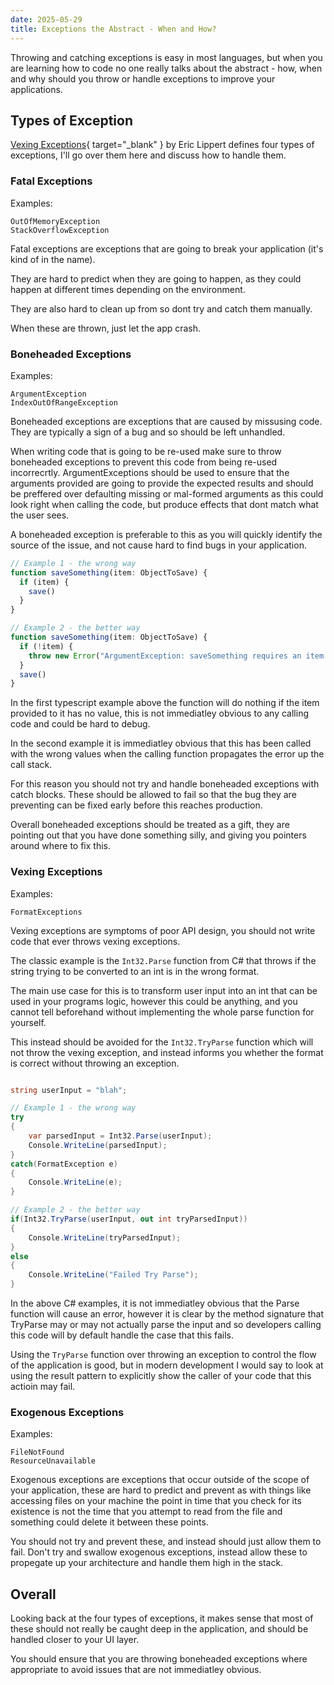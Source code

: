 ```yaml
---
date: 2025-05-29
title: Exceptions the Abstract - When and How?
---
```


Throwing and catching exceptions is easy in most languages, but when you are learning how to code no one really talks about the abstract - how, when and why should you throw or handle exceptions to improve your applications.

## Types of Exception

[Vexing Exceptions](https://ericlippert.com/2008/09/10/vexing-exceptions/){ target="_blank" } by Eric Lippert defines four types of exceptions, I'll go over them here and discuss how to handle them.

### Fatal Exceptions

Examples:
```
OutOfMemoryException
StackOverflowException
```

Fatal exceptions are exceptions that are going to break your application (it's kind of in the name).

They are hard to predict when they are going to happen, as they could happen at different times depending on the environment.

They are also hard to clean up from so dont try and catch them manually.

When these are thrown, just let the app crash.

### Boneheaded Exceptions

Examples: 
```
ArgumentException 
IndexOutOfRangeException
```

Boneheaded exceptions are exceptions that are caused by missusing code. They are typically a sign of a bug and so should be left unhandled.

When writing code that is going to be re-used make sure to throw boneheaded exceptions to prevent this code from being re-used incorrecrtly. ArgumentExceptions should be used to ensure that the arguments provided are going to provide the expected results and should be preffered over defaulting missing or mal-formed arguments as this could look right when calling the code, but produce effects that dont match what the user sees.

A boneheaded exception is preferable to this as you will quickly identify the source of the issue, and not cause hard to find bugs in your application.

```typescript
// Example 1 - the wrong way 
function saveSomething(item: ObjectToSave) {
  if (item) {
    save()
  }
}

// Example 2 - the better way
function saveSomething(item: ObjectToSave) {
  if (!item) {
    throw new Error("ArgumentException: saveSomething requires an item to save, nothing was provided.");
  }
  save()
}
```

In the first typescript example above the function will do nothing if the item provided to it has no value, this is not immediatley obvious to any calling code and could be hard to debug.

In the second example it is immediatley obvious that this has been called with the wrong values when the calling function propagates the error up the call stack. 

For this reason you should not try and handle boneheaded exceptions with catch blocks. These should be allowed to fail so that the bug they are preventing can be fixed early before this reaches production.

Overall boneheaded exceptions should be treated as a gift, they are pointing out that you have done something silly, and giving you pointers around where to fix this.

### Vexing Exceptions

Examples:
```
FormatExceptions
```

Vexing exceptions are symptoms of poor API design, you should not write code that ever throws vexing exceptions.

The classic example is the `Int32.Parse` function from C# that throws if the string trying to be converted to an int is in the wrong format.

The main use case for this is to transform user input into an int that can be used in your programs logic, however this could be anything, and you cannot tell beforehand without implementing the whole parse function for yourself.

This instead should be avoided for the `Int32.TryParse` function which will not throw the vexing exception, and instead informs you whether the format is correct without throwing an exception.

```C#

string userInput = "blah";

// Example 1 - the wrong way 
try
{
    var parsedInput = Int32.Parse(userInput);
    Console.WriteLine(parsedInput);
}
catch(FormatException e) 
{
    Console.WriteLine(e);
}

// Example 2 - the better way 
if(Int32.TryParse(userInput, out int tryParsedInput))
{
    Console.WriteLine(tryParsedInput);
}
else
{
    Console.WriteLine("Failed Try Parse");	
}
```

In the above C# examples, it is not immediatley obvious that the Parse function will cause an error, however it is clear by the method signature that TryParse may or may not actually parse the input and so developers calling this code will by default handle the case that this fails.

Using the `TryParse` function over throwing an exception to control the flow of the application is good, but in modern development I would say to look at using the result pattern to explicitly show the caller of your code that this actioin may fail.

### Exogenous Exceptions

Examples: 
```
FileNotFound
ResourceUnavailable
```

Exogenous exceptions are exceptions that occur outside of the scope of your application, these are hard to predict and prevent as with things like accessing files on your machine the point in time that you check for its existence is not the time that you attempt to read from the file and something could delete it between these points.

You should not try and prevent these, and instead should just allow them to fail. Don't try and swallow exogenous exceptions, instead allow these to propegate up your architecture and handle them high in the stack.

## Overall

Looking back at the four types of exceptions, it makes sense that most of these should not really be caught deep in the application, and should be handled closer to your UI layer.

You should ensure that you are throwing boneheaded exceptions where appropriate to avoid issues that are not immediatley obvious.
